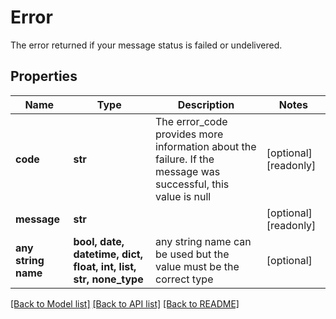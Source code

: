 # Error

The error returned if your message status is failed or undelivered.

## Properties
Name | Type | Description | Notes
------------ | ------------- | ------------- | -------------
**code** | **str** | The error_code provides more information about the failure. If the message was successful, this value is null | [optional] [readonly] 
**message** | **str** |  | [optional] [readonly] 
**any string name** | **bool, date, datetime, dict, float, int, list, str, none_type** | any string name can be used but the value must be the correct type | [optional]

[[Back to Model list]](../../README.md#documentation-for-models) [[Back to API list]](../../README.md#documentation-for-api-endpoints) [[Back to README]](../../README.md)


